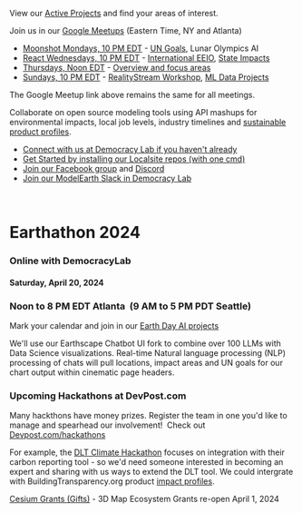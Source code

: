 <!--
<h1 style="margin-bottom:0px; font-size:38px">48 Hours of Earth Day!</h1>
<h3 style="margin-top:4px; font-size:24px">Friday, April 22, 2022</h3>

Join us during Democracy Lab's 48 HOUR EARTH DAY on April 22nd. The event will begin when Earth Day starts in New Zealand (UTC+12), and conclude 48 hours later when the day ends on Howland Island (UTC-12). Project teams will participate from all around the world!&nbsp; <a href="https://www.democracylab.org/projects/834">Join&nbsp;our project team</a><br><br>

For use during a future Web Challenge
[WebStorm Notes](https://docs.google.com/document/d/1BKxx5Q5rtNgZ9cD-Hsgdi_nEL1YPCfPhKjbnIqMgCRI/edit?usp=sharing) - Add info on using [GitHub Copilot by OpenAI](https://github.com/features/copilot) or other AI codex.
-->

View our [Active Projects](../) and find your areas of interest.

Join us in our [Google Meetups](https://meet.google.com/pcv-xrdh-bat) (Eastern Time, NY and Atlanta)
- [Moonshot Mondays, 10 PM EDT](https://meet.google.com/pcv-xrdh-bat) - [UN Goals](/data-commons/dist/), Lunar Olympics AI
- [React Wednesdays, 10 PM EDT](https://meet.google.com/pcv-xrdh-bat) - [International EEIO](https://eeiomodel.com), [State Impacts](/localsite/info/#geoview=country)
- [Thursdays, Noon EDT](https://meet.google.com/pcv-xrdh-bat) - [Overview and focus areas](/io/)
- [Sundays, 10 PM EDT](https://meet.google.com/pcv-xrdh-bat) - [RealityStream Workshop](/RealityStream/), [ML Data Projects](/data-pipeline/timelines/training/naics/)
<!--
- [Other evenings plus Monday and Tuesday afternoons](https://meet.google.com/pcv-xrdh-bat)-->

The Google Meetup link above remains the same for all meetings.<!--
Zoom link to try reusing
	https://us04web.zoom.us/j/75934593071?pwd=pYEk771K5EaAa2Ud13izrckaDxUsIn.1
-->

Collaborate on open source modeling tools using API mashups for environmental impacts, local job levels, industry timelines and [sustainable product profiles](../../io/template/).  

- [Connect with us at Democracy Lab if you haven't already](https://www.democracylab.org/projects/834)
- [Get Started by installing our Localsite repos (with one cmd)](../../localsite/start/steps/)
- [Join our Facebook group](https://www.facebook.com/groups/modelearth) and [Discord](https://discord.gg/9U9Y6dJz)
- [Join our ModelEarth Slack in Democracy Lab](https://democracylab-org.slack.com/archives/C06F73YKEQN)
<br>

# Earthathon 2024
### Online with DemocracyLab
#### Saturday, April 20, 2024
### Noon to 8 PM EDT Atlanta &nbsp;(9 AM to 5 PM PDT Seattle)

Mark your calendar and join in our [Earth Day AI projects](../)

We'll use our Earthscape Chatbot UI fork to combine over 100 LLMs with Data Science visualizations. Real-time Natural language processing (NLP) processing of chats will pull locations, impact areas and UN goals for our chart output within cinematic page headers.
<br>


### Upcoming Hackathons at DevPost.com

Many hackthons have money prizes. Register the team in one you'd like to manage and spearhead our involvement! &nbsp;Check out [Devpost.com/hackathons](https://devpost.com/hackathons)

For example, the [DLT Climate Hackathon](https://dlt-climate-hackathon.devpost.com/details/dates) focuses on integration with their carbon reporting tool - so we'd need someone interested in becoming an expert and sharing with us ways to extend the DLT tool. We could intergrate with BuildingTransparency.org product [impact profiles](/io/template/).<br>

[Cesium Grants (Gifts)](https://cesium.com/cesium-ecosystem-grants/) - 3D Map Ecosystem Grants re-open April 1, 2024

<!--Grant Proposal, Review and Recommendation-->
<!--
### Art of Code: Ai Integration for States and Communities

#### Date to be determined.


Judging Criteria:

- Immediately plugs into an existing government service
- Creates Jobs
- Encourages Human Expression
- Saves time
- Provides easy access and training for new users
- Free or low cost

We're seeking sponsors to make Art of Code a reality.
-->

<!--

CSE 6242
https://app.slack.com/client/T8L2KN1AP/C8L4VC44A/thread/C8L4VC44A-1602167484.023000?cdn_fallback=1

## Meetups

Join us at a <a href="https://www.meetup.com/codeforatlanta/" target="_blank">Code for Atlanta Meetup</a>  

<b>Wednesdays, Nov and Dec, 2021 - 3PM ET</b>
DJango/React - <a href="https://www.democracylab.org/">Democracy Lab's</a> weekly developer meeting is Wednesdays at 12pm PT
Focusing on integration with <a href="../../../community/resources/diffbot/">Civic Tech Category API</a> and <a href="../../../io/template/toml">Github Repo Data (from TOML)</a>

**Saturday, November 20, 2021 - 11:30AM to 8PM ET**
[Hack To Give Thanks](https://democracylab.org/events/2021-hack-to-give-thanks) - Presented by Democracy Lab 

<b>Saturday, January 15, 2022 - 11:30 AM to 8:00 PM EST</b>  
Join our <a href="https://www.democracylab.org/projects/834">Neighborhood.org Team</a> to help create local Carbon Footprint tools with the EPA. You can attend from any location!<br>

<b>Tuesday, January 18, 2022 - 7 PM to 9 PM EST</b>
<a href="https://www.meetup.com/codeforatlanta">Neighborhood.org at Code for Atlanta</a> - Join us virtually to work on Carbon Footprint tools and CourtBot updates.
-->


<!--
<a href="https://openseattle.org/events/">Open Seattle</a> - Every 4th Thursday of the month at 6:30 PM PT
Focusing on building Better Civic Sites with mobile surveys using modular GitHub forks.<br>
-->
